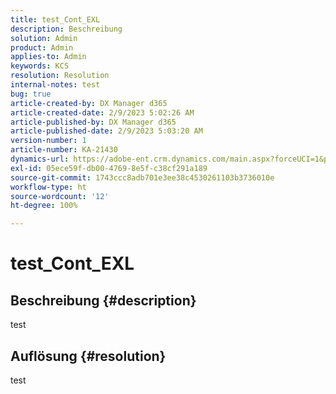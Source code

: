 ```yaml
---
title: test_Cont_EXL
description: Beschreibung
solution: Admin
product: Admin
applies-to: Admin
keywords: KCS
resolution: Resolution
internal-notes: test
bug: true
article-created-by: DX Manager d365
article-created-date: 2/9/2023 5:02:26 AM
article-published-by: DX Manager d365
article-published-date: 2/9/2023 5:03:20 AM
version-number: 1
article-number: KA-21430
dynamics-url: https://adobe-ent.crm.dynamics.com/main.aspx?forceUCI=1&pagetype=entityrecord&etn=knowledgearticle&id=985d93ec-36a8-ed11-aad1-6045bd0061cb
exl-id: 05ece59f-db00-4769-8e5f-c38cf291a189
source-git-commit: 1743ccc8adb701e3ee38c4530261103b3736010e
workflow-type: ht
source-wordcount: '12'
ht-degree: 100%

---
```


# test_Cont_EXL

## Beschreibung {#description}

test

## Auflösung {#resolution}


test
